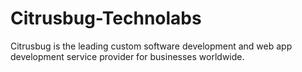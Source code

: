 # Citrusbug-Technolabs
Citrusbug is the leading custom software development and web app development service provider for businesses worldwide.
